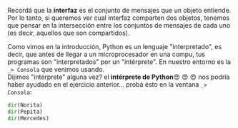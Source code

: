 Recordá que la **interfaz** es el conjunto de mensajes que un objeto entiende. Por lo tanto, si queremos ver cual interfaz comparten dos objetos, tenemos que pensar en la intersección entre los conjuntos de mensajes de cada uno (es decir, aquellos que son compartidos).

Como vimos en la introducción, Python es un lenguaje "interpretado", es decir, que antes de llegar a un microprocesador en una compu, tus programas son "interpretados" por un "intérprete". En nuestro entorno es la `_> Consola` que venimos usando.   
Dijimos "intérprete" alguna vez? el **intérprete de Python**:heart_eyes: :heart_eyes: :heart_eyes:  nos podría haber ayudado en el ejercicio anterior... probá ésto en la ventana `_> Consola`:   

```python
dir(Norita)
dir(Pepita)
dir(Mercedes)
```

 
